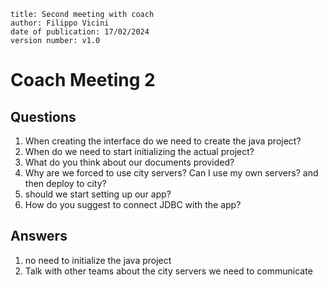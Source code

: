 


```
title: Second meeting with coach
author: Filippo Vicini
date of publication: 17/02/2024
version number: v1.0
```


#  Coach Meeting 2
## Questions
1. When creating the interface do we need to create the java project?
2. When do we need to start initializing the actual project?
3. What do you think about our documents provided?
4. Why are we forced to use city servers? Can I use my own servers? and then deploy to city?
5. should we start setting up our app?
6. How do you suggest to connect JDBC with the app?

## Answers
1. no need to initialize the java project
2. Talk with other teams about the city servers we need to communicate
